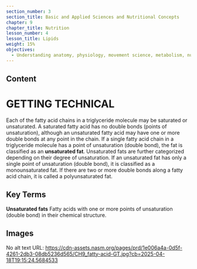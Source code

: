 ```yaml
---
section_number: 3
section_title: Basic and Applied Sciences and Nutritional Concepts
chapter: 9
chapter_title: Nutrition
lesson_number: 4
lesson_title: Lipids
weight: 15%
objectives:
  - Understanding anatomy, physiology, movement science, metabolism, nutrition, and supplementation.
---
```


## Content
# GETTING TECHNICAL

Each of the fatty acid chains in a triglyceride molecule may be saturated or unsaturated. A saturated fatty acid has no double bonds (points of unsaturation), although an unsaturated fatty acid may have one or more double bonds at any point in the chain. If a single fatty acid chain in a triglyceride molecule has a point of unsaturation (double bond), the fat is classified as an **unsaturated fat**. Unsaturated fats are further categorized depending on their degree of unsaturation. If an unsaturated fat has only a single point of unsaturation (double bond), it is classified as a monounsaturated fat. If there are two or more double bonds along a fatty acid chain, it is called a polyunsaturated fat.

## Key Terms

**Unsaturated fats**
Fatty acids with one or more points of unsaturation (double bond) in their chemical structure.

## Images

No alt text
URL: https://cdn-assets.nasm.org/pages/prd/1e006a4a-0d5f-4261-2db3-08db5236d565/CH9_fatty-acid-GT.jpg?cb=2025-04-18T19:15:24.5684533